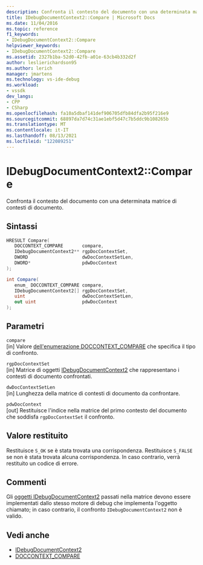 ```yaml
---
description: Confronta il contesto del documento con una determinata matrice di contesti di documento.
title: IDebugDocumentContext2::Compare | Microsoft Docs
ms.date: 11/04/2016
ms.topic: reference
f1_keywords:
- IDebugDocumentContext2::Compare
helpviewer_keywords:
- IDebugDocumentContext2::Compare
ms.assetid: 2327b1ba-52d0-42fb-a01e-63cb4b332d2f
author: leslierichardson95
ms.author: lerich
manager: jmartens
ms.technology: vs-ide-debug
ms.workload:
- vssdk
dev_langs:
- CPP
- CSharp
ms.openlocfilehash: fa10a5dbaf141def906705dfb84dfa2b95f216e9
ms.sourcegitcommit: 68897da7d74c31ae1ebf5d47c7b5ddc9b108265b
ms.translationtype: MT
ms.contentlocale: it-IT
ms.lasthandoff: 08/13/2021
ms.locfileid: "122089251"
---
```

# <a name="idebugdocumentcontext2compare"></a>IDebugDocumentContext2::Compare
Confronta il contesto del documento con una determinata matrice di contesti di documento.

## <a name="syntax"></a>Sintassi

```cpp
HRESULT Compare( 
   DOCCONTEXT_COMPARE       compare,
   IDebugDocumentContext2** rgpDocContextSet,
   DWORD                    dwDocContextSetLen,
   DWORD*                   pdwDocContext
);
```

```csharp
int Compare( 
   enum_ DOCCONTEXT_COMPARE compare,
   IDebugDocumentContext2[] rgpDocContextSet,
   uint                     dwDocContextSetLen,
   out uint                 pdwDocContext
);
```

## <a name="parameters"></a>Parametri
`compare`\
[in] Valore [dell'enumerazione DOCCONTEXT_COMPARE](../../../extensibility/debugger/reference/doccontext-compare.md) che specifica il tipo di confronto.

`rgpDocContextSet`\
[in] Matrice di oggetti [IDebugDocumentContext2](../../../extensibility/debugger/reference/idebugdocumentcontext2.md) che rappresentano i contesti di documento confrontati.

`dwDocContextSetLen`\
[in] Lunghezza della matrice di contesti di documento da confrontare.

`pdwDocContext`\
[out] Restituisce l'indice nella matrice del primo contesto del documento che soddisfa `rgpDocContextSet` il confronto.

## <a name="return-value"></a>Valore restituito
 Restituisce `S_OK` se è stata trovata una corrispondenza. Restituisce `S_FALSE` se non è stata trovata alcuna corrispondenza. In caso contrario, verrà restituito un codice di errore.

## <a name="remarks"></a>Commenti
 Gli [oggetti IDebugDocumentContext2](../../../extensibility/debugger/reference/idebugdocumentcontext2.md) passati nella matrice devono essere implementati dallo stesso motore di debug che implementa l'oggetto chiamato; in caso contrario, il confronto `IDebugDocumentContext2` non è valido.

## <a name="see-also"></a>Vedi anche
- [IDebugDocumentContext2](../../../extensibility/debugger/reference/idebugdocumentcontext2.md)
- [DOCCONTEXT_COMPARE](../../../extensibility/debugger/reference/doccontext-compare.md)
